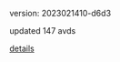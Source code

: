 version: 2023021410-d6d3

updated 147 avds

[details](https://github.com/0x74f917491bfa7ebfa379/ali_avd_db/blob/master/change_log/2023/02/14/10/d6d3.txt)